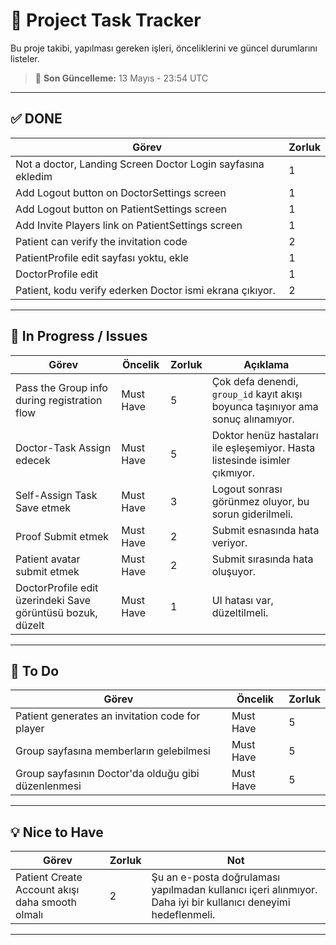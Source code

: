 

# 📝 Project Task Tracker

Bu proje takibi, yapılması gereken işleri, önceliklerini ve güncel durumlarını listeler.

> 📅 **Son Güncelleme:** 13 Mayıs - 23:54 UTC

---

## ✅ DONE 

| Görev | Zorluk |
|-------|--------|
| Not a doctor, Landing Screen Doctor Login sayfasına ekledim | 1 |
| Add Logout button on DoctorSettings screen | 1 |
| Add Logout button on PatientSettings screen | 1 |
| Add Invite Players link on PatientSettings screen | 1 |
| Patient can verify the invitation code | 2 |
| PatientProfile edit sayfası yoktu, ekle | 1 |
| DoctorProfile edit | 1 |
| Patient, kodu verify ederken Doctor ismi ekrana çıkıyor. | 2 |

---

## 🔧 In Progress / Issues

| Görev | Öncelik | Zorluk | Açıklama |
|-------|---------|--------|----------|
| Pass the Group info during registration flow | Must Have | 5 | Çok defa denendi, `group_id` kayıt akışı boyunca taşınıyor ama sonuç alınamıyor. |
| Doctor-Task Assign edecek | Must Have | 5 | Doktor henüz hastaları ile eşleşemiyor. Hasta listesinde isimler çıkmıyor. |
| Self-Assign Task Save etmek | Must Have | 3 | Logout sonrası görünmez oluyor, bu sorun giderilmeli. |
| Proof Submit etmek | Must Have | 2 | Submit esnasında hata veriyor. |
| Patient avatar submit etmek | Must Have | 2 | Submit sırasında hata oluşuyor. |
| DoctorProfile edit üzerindeki Save görüntüsü bozuk, düzelt | Must Have | 1 | UI hatası var, düzeltilmeli. |

---

## 🚧 To Do

| Görev | Öncelik | Zorluk |
|-------|---------|--------|
| Patient generates an invitation code for player | Must Have | 5 |
| Group sayfasına memberların gelebilmesi | Must Have | 5 |
| Group sayfasının Doctor'da olduğu gibi düzenlenmesi | Must Have | 5 |

---

## 💡 Nice to Have

| Görev | Zorluk | Not |
|-------|--------|-----|
| Patient Create Account akışı daha smooth olmalı | 2 | Şu an e-posta doğrulaması yapılmadan kullanıcı içeri alınmıyor. Daha iyi bir kullanıcı deneyimi hedeflenmeli. |

---

